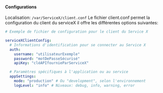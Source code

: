 #### Configurations
Localisation: `/var/ServiceX/client.conf`
Le fichier client.conf permet la configuration du client du serviceX il offre les différentes options suivantes:
```yaml
# Exemple de fichier de configuration pour le client du Service X

serviceXClientConfig:
  # Informations d'identification pour se connecter au Service X
  auth:
    username: "utilisateurExemple"
    password: "motDePasseSécurisé"
    apiKey: "cléAPIfournieParServiceX"

  # Paramètres spécifiques à l'application ou au service
  appSettings:
    mode: "production" # Ou "development", selon l'environnement
    logLevel: "info" # Niveaux: debug, info, warning, error
```